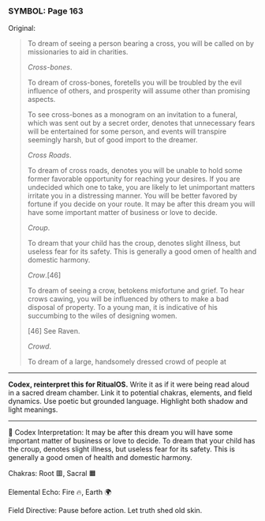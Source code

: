 ### SYMBOL: Page 163

Original:
> To dream of seeing a person bearing a cross, you will be called
> on by missionaries to aid in charities.
> 
> 
> _Cross-bones_.
> 
> 
> To dream of cross-bones, foretells you will be troubled by the evil influence
> of others, and prosperity will assume other than promising aspects.
> 
> 
> To see cross-bones as a monogram on an invitation to a funeral,
> which was sent out by a secret order, denotes that unnecessary fears
> will be entertained for some person, and events will transpire
> seemingly harsh, but of good import to the dreamer.
> 
> 
> _Cross Roads_.
> 
> 
> To dream of cross roads, denotes you will be unable to hold
> some former favorable opportunity for reaching your desires.
> If you are undecided which one to take, you are likely to let
> unimportant matters irritate you in a distressing manner.
> You will be better favored by fortune if you decide on your route.
> It may be after this dream you will have some important matter
> of business or love to decide.
> 
> 
> _Croup_.
> 
> 
> To dream that your child has the croup, denotes slight illness,
> but useless fear for its safety. This is generally a good omen
> of health and domestic harmony.
> 
> 
> _Crow_.[46]
> 
> 
> To dream of seeing a crow, betokens misfortune and grief.
> To hear crows cawing, you will be influenced by others to make
> a bad disposal of property. To a young man, it is indicative
> of his succumbing to the wiles of designing women.
> 
> 
> 
> [46] See Raven.
> 
> 
> _Crowd_.
> 
> 
> To dream of a large, handsomely dressed crowd of people at

---

**Codex, reinterpret this for RitualOS.**
Write it as if it were being read aloud in a sacred dream chamber.
Link it to potential chakras, elements, and field dynamics.
Use poetic but grounded language.
Highlight both shadow and light meanings.

---

🔁 Codex Interpretation:
It may be after this dream you will have some important matter of business or love to decide. To dream that your child has the croup, denotes slight illness, but useless fear for its safety. This is generally a good omen of health and domestic harmony.

Chakras: Root 🟥, Sacral 🟧

Elemental Echo: Fire 🔥, Earth 🌍

Field Directive: Pause before action. Let truth shed old skin.

